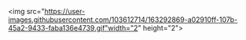 <img src="https://user-images.githubusercontent.com/103612714/163292869-a02910ff-107b-45a2-9433-faba136e4739.gif"width="2" height="2">
